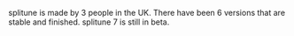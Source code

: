 splitune is made by 3 people in the UK.
There have been 6 versions that are stable and finished.
splitune 7 is still in beta.
